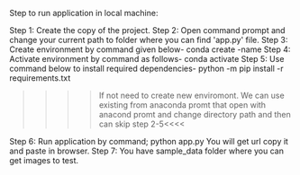 Step to run application in local machine:

Step 1:	Create the copy of the project.
Step 2: Open command prompt and change your current path 
to folder where you can find 'app.py' file.
Step 3: Create environment by command given below-
conda create -name <environment name>
Step 4: Activate environment by command as follows-
conda activate <environment name>
Step 5: Use command below to install required dependencies-
python -m pip install -r requirements.txt

>>>> If not need to create new enviromont. We can use existing from anaconda promt
that open with anacond promt and change directory path and then can skip step 2-5<<<<

Step 6: Run application by command;
python app.py
You will get url copy it and paste in browser.
Step 7: You have sample_data folder where you can get images to test.
